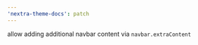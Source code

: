 ```yaml
---
'nextra-theme-docs': patch
---
```


allow adding additional navbar content via `navbar.extraContent`
